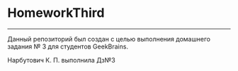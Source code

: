 # HomeworkThird

---

Данный репозиторий был создан с целью выполнения домашнего задания № 3 для студентов GeekBrains.

Нарбутович К. П. выполнила Дз№3
